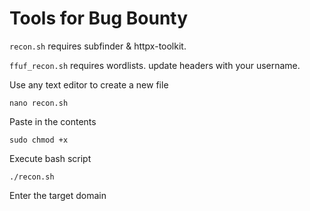 # Tools for Bug Bounty 

`recon.sh` requires subfinder & httpx-toolkit.

`ffuf_recon.sh` requires wordlists.  update headers with your username.

Use any text editor to create a new file

`nano recon.sh`

Paste in the contents

`sudo chmod +x`

Execute bash script

`./recon.sh`

Enter the target domain

